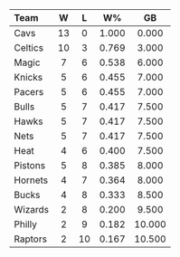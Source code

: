 | Team                             |  W  |  L  |  W%   |   GB   |
|:---------------------------------|:---:|:---:|:-----:|:------:|
| [](/r/clevelandcavs) Cavs        | 13  |  0  | 1.000 | 0.000  |
| [](/r/bostonceltics) Celtics     | 10  |  3  | 0.769 | 3.000  |
| [](/r/orlandomagic) Magic        |  7  |  6  | 0.538 | 6.000  |
| [](/r/nyknicks) Knicks           |  5  |  6  | 0.455 | 7.000  |
| [](/r/pacers) Pacers             |  5  |  6  | 0.455 | 7.000  |
| [](/r/chicagobulls) Bulls        |  5  |  7  | 0.417 | 7.500  |
| [](/r/atlantahawks) Hawks        |  5  |  7  | 0.417 | 7.500  |
| [](/r/gonets) Nets               |  5  |  7  | 0.417 | 7.500  |
| [](/r/heat) Heat                 |  4  |  6  | 0.400 | 7.500  |
| [](/r/detroitpistons) Pistons    |  5  |  8  | 0.385 | 8.000  |
| [](/r/charlottehornets) Hornets  |  4  |  7  | 0.364 | 8.000  |
| [](/r/mkebucks) Bucks            |  4  |  8  | 0.333 | 8.500  |
| [](/r/washingtonwizards) Wizards |  2  |  8  | 0.200 | 9.500  |
| [](/r/sixers) Philly             |  2  |  9  | 0.182 | 10.000 |
| [](/r/torontoraptors) Raptors    |  2  | 10  | 0.167 | 10.500 |